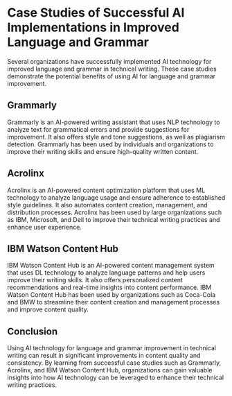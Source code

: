 Case Studies of Successful AI Implementations in Improved Language and Grammar
=====================================================================================================================================

Several organizations have successfully implemented AI technology for improved language and grammar in technical writing. These case studies demonstrate the potential benefits of using AI for language and grammar improvement.

Grammarly
---------

Grammarly is an AI-powered writing assistant that uses NLP technology to analyze text for grammatical errors and provide suggestions for improvement. It also offers style and tone suggestions, as well as plagiarism detection. Grammarly has been used by individuals and organizations to improve their writing skills and ensure high-quality written content.

Acrolinx
--------

Acrolinx is an AI-powered content optimization platform that uses ML technology to analyze language usage and ensure adherence to established style guidelines. It also automates content creation, management, and distribution processes. Acrolinx has been used by large organizations such as IBM, Microsoft, and Dell to improve their technical writing practices and enhance user experience.

IBM Watson Content Hub
----------------------

IBM Watson Content Hub is an AI-powered content management system that uses DL technology to analyze language patterns and help users improve their writing skills. It also offers personalized content recommendations and real-time insights into content performance. IBM Watson Content Hub has been used by organizations such as Coca-Cola and BMW to streamline their content creation and management processes and improve content quality.

Conclusion
----------

Using AI technology for language and grammar improvement in technical writing can result in significant improvements in content quality and consistency. By learning from successful case studies such as Grammarly, Acrolinx, and IBM Watson Content Hub, organizations can gain valuable insights into how AI technology can be leveraged to enhance their technical writing practices.
